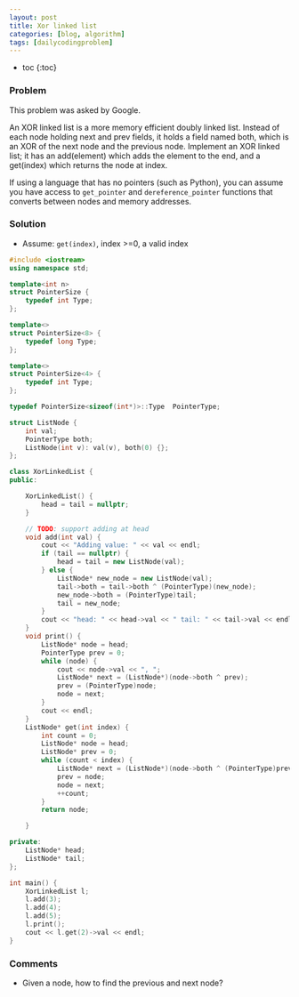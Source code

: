 ```yaml
---
layout: post
title: Xor linked list
categories: [blog, algorithm]
tags: [dailycodingproblem]
---
```


+ toc
{:toc}

### Problem

This problem was asked by Google.

An XOR linked list is a more memory efficient doubly linked list. Instead of each node
holding next and prev fields, it holds a field named both, which is an XOR of the next
node and the previous node. Implement an XOR linked list; it has an add(element) which adds
the element to the end, and a get(index) which returns the node at index.

If using a language that has no pointers (such as Python), you can assume you have access to
`get_pointer` and `dereference_pointer` functions that converts between nodes and memory addresses.

### Solution

+ Assume: `get(index)`, index >=0, a valid index

```cpp
#include <iostream>
using namespace std;

template<int n>
struct PointerSize {
    typedef int Type;
};

template<>
struct PointerSize<8> {
    typedef long Type;
};

template<>
struct PointerSize<4> {
    typedef int Type;
};

typedef PointerSize<sizeof(int*)>::Type  PointerType;

struct ListNode {
    int val;
    PointerType both;
    ListNode(int v): val(v), both(0) {};
};

class XorLinkedList {
public:

    XorLinkedList() {
        head = tail = nullptr;
    }

    // TODO: support adding at head
    void add(int val) {
        cout << "Adding value: " << val << endl;
        if (tail == nullptr) {
            head = tail = new ListNode(val);
        } else {
            ListNode* new_node = new ListNode(val);
            tail->both = tail->both ^ (PointerType)(new_node);
            new_node->both = (PointerType)tail;
            tail = new_node;
        }
        cout << "head: " << head->val << " tail: " << tail->val << endl;
    }
    void print() {
        ListNode* node = head;
        PointerType prev = 0;
        while (node) {
            cout << node->val << ", ";
            ListNode* next = (ListNode*)(node->both ^ prev);
            prev = (PointerType)node;
            node = next;
        }
        cout << endl;
    }
    ListNode* get(int index) {
        int count = 0;
        ListNode* node = head;
        ListNode* prev = 0;
        while (count < index) {
            ListNode* next = (ListNode*)(node->both ^ (PointerType)prev);
            prev = node;
            node = next;
            ++count;
        }
        return node;

    }

private:
    ListNode* head;
    ListNode* tail;
};

int main() {
    XorLinkedList l;
    l.add(3);
    l.add(4);
    l.add(5);
    l.print();
    cout << l.get(2)->val << endl;
}
```

### Comments

+ Given a node, how to find the previous and next node?
